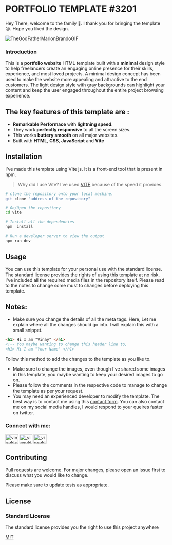 # PORTFOLIO TEMPLATE #3201

Hey There, welcome to the family 🙏. I thank you for bringing the template 😍. Hope you liked the design.

![TheGodFatherMarlonBrandoGIF](https://user-images.githubusercontent.com/76990270/150666488-7c70a900-b2d4-4000-a2e4-958d7cbd1c77.gif)

### Introduction 
This is a **portfolio website** HTML template built with a **minimal** design style to help freelancers create an engaging online presence for their skills, experience, and most loved projects. A minimal design concept has been used to make the website more appealing and attractive to the end customers. The light design style with gray backgrounds can highlight your content and keep the user engaged throughout the entire project browsing experience.


The key features of this template are : 
- 
* **Remarkable Performace** with **lightning speed**.
* They work **perfectly responsive** to all the screen sizes.
* This works **buttery smooth** on all major websites.
* Built with **HTML**, **CSS**, **JavaScript** and **Vite**

## Installation
I've made this template using Vite js. It is a front-end tool that is present in npm. 
> Why did I use Vite? 
I've used [VITE](https://vitejs.dev/)  because of the speed it provides.

```bash
# clone the repository onto your local machine.
git clone "address of the repository"

# Go/Open the repository
cd vite

# Install all the dependencies
npm  install

# Run a developer server to view the output
npm run dev
```

## Usage
You can use this template for your personal use with the standard license. The standard license provides the rights of using this template at no risk. I've included all the required media files in the repository itself. Please read to the notes to change some must to changes before deploying this template.

## Notes:
* Make sure you change the details of all the meta tags. Here, Let me explain where all the changes should go into. I will explain this with a small snippet. 

```HTML
<h1> Hi I am "Vinay" </h1>
<!-- You maybe wanting to change this header line to,
<h1> Hi I am "Your Name" </h1>
```

Follow this method to add the changes to the template as you like to. 
* Make sure to change the images, even though I've shared some images in this template, you maybe wanting to keep your desired images to go on.
* Please follow the comments in the respective code to manage to change the template as per your request.
* You may need an experienced developer to modify the template. The best way is to contact me using this [contact form](https://google.com). You can also contact  me on my social media handles, I would respond to your queires faster on twitter.

<h3 align="left">Connect with me:</h3>
<p align="left">
<a href="https://dev.to/vinaykishore" target="blank"><img align="center" src="https://raw.githubusercontent.com/rahuldkjain/github-profile-readme-generator/master/src/images/icons/Social/devto.svg" alt="vinaykishore" height="30" width="40" /></a>
<a href="https://twitter.com/_vinaykishore" target="blank"><img align="center" src="https://raw.githubusercontent.com/rahuldkjain/github-profile-readme-generator/master/src/images/icons/Social/twitter.svg" alt="_vinaykishore" height="30" width="40" /></a>
<a href="https://instagram.com/_vinaykishore" target="blank"><img align="center" src="https://raw.githubusercontent.com/rahuldkjain/github-profile-readme-generator/master/src/images/icons/Social/instagram.svg" alt="_vinaykishore" height="30" width="40" /></a>
</p>


## Contributing
Pull requests are welcome. For major changes, please open an issue first to discuss what you would like to change.

Please make sure to update tests as appropriate.

## License
### Standard License
The standard license provides you the right to use this project anywhere 

[MIT](https://choosealicense.com/licenses/mit/)
